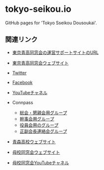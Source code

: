 # tokyo-seikou.io
GitHub pages for 'Tokyo Sseikou Dousoukai'.

## 関連リンク

* [東京青高同窓会の運営サポートサイトのURL](https://tokyo-seikou.gitlab.io/support)

* [東京青高同窓会ウェブサイト](https://www.tokyo-seikou.jp/)
* [Twitter](https://twitter.com/tokyo_seikou)
* [Facebook](https://www.facebook.com/tokyo.seikou)
* [YouTubeチャネル](https://www.youtube.com/@tokyo-seikou)

* Connpass
    * [総会・懇親会用グループ](https://tokyo-seikou.connpass.com/)
    * [幹事会用グループ](https://tokyo-seikou-kanji.connpass.com/)
    * [役員会用のグループ](https://tokyo-seikou-yakuin.connpass.com/)
    * [正副会長連絡会グループ](https://tokyo-seikou-steering.connpass.com/)

* [青森高校ウェブサイト](http://www.aomori-h.asn.ed.jp)
* [母校同窓会ウェブサイト](https://aomori-h.jp/)
* [母校同窓会YouTubeチャネル](https://www.youtube.com/UCMETGyd4-BkzrPrA7vmjz1g)
